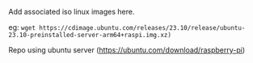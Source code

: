 Add associated iso linux images here. 

eg: `wget https://cdimage.ubuntu.com/releases/23.10/release/ubuntu-23.10-preinstalled-server-arm64+raspi.img.xz)`

Repo using ubuntu server (https://ubuntu.com/download/raspberry-pi)
